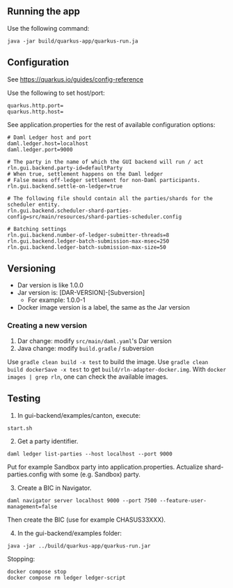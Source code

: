 ## Running the app
Use the following command:
```
java -jar build/quarkus-app/quarkus-run.ja
```

## Configuration

See https://quarkus.io/guides/config-reference

Use the following to set host/port:
```
quarkus.http.port=
quarkus.http.host=
```
See application.properties for the rest of available configuration options:
```
# Daml Ledger host and port
daml.ledger.host=localhost
daml.ledger.port=9000

# The party in the name of which the GUI backend will run / act
rln.gui.backend.party-id=defaultParty
# When true, settlement happens on the Daml ledger
# False means off-ledger settlement for non-Daml participants.
rln.gui.backend.settle-on-ledger=true

# The following file should contain all the parties/shards for the scheduler entity.
rln.gui.backend.scheduler-shard-parties-config=src/main/resources/shard-parties-scheduler.config

# Batching settings
rln.gui.backend.number-of-ledger-submitter-threads=8
rln.gui.backend.ledger-batch-submission-max-msec=250
rln.gui.backend.ledger-batch-submission-max-size=50
```

## Versioning

- Dar version is like 1.0.0
- Jar version is: [DAR-VERSION]-[Subversion]
  - For example: 1.0.0-1
- Docker image version is a label, the same as the Jar version

### Creating a new version

1. Dar change: modify `src/main/daml.yaml`'s Dar version
2. Java change: modify `build.gradle` / subversion

Use `gradle clean build -x test` to build the image.
Use `gradle clean build dockerSave -x test` to get `build/rln-adapter-docker.img`.
With `docker images | grep rln`, one can check the available images.


## Testing
1. In gui-backend/examples/canton, execute:
```
start.sh
```

2. Get a party identifier.
```
daml ledger list-parties --host localhost --port 9000
```
Put for example Sandbox party into application.properties.
Actualize shard-parties.config with some (e.g. Sandbox) party.

3. Create a BIC in Navigator.
```
daml navigator server localhost 9000 --port 7500 --feature-user-management=false
```
Then create the BIC (use for example CHASUS33XXX).


4. In the gui-backend/examples folder:
```
java -jar ../build/quarkus-app/quarkus-run.jar
```


Stopping:
```
docker compose stop
docker compose rm ledger ledger-script
```
